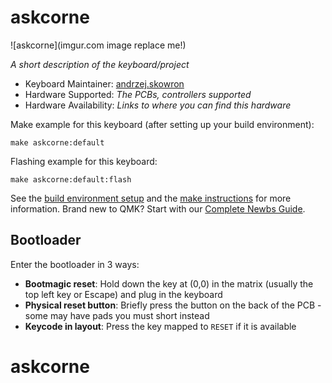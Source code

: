 # askcorne

![askcorne](imgur.com image replace me!)

*A short description of the keyboard/project*

* Keyboard Maintainer: [andrzej.skowron](https://github.com/andrzej.skowron)
* Hardware Supported: *The PCBs, controllers supported*
* Hardware Availability: *Links to where you can find this hardware*

Make example for this keyboard (after setting up your build environment):

    make askcorne:default

Flashing example for this keyboard:

    make askcorne:default:flash

See the [build environment setup](https://docs.qmk.fm/#/getting_started_build_tools) and the [make instructions](https://docs.qmk.fm/#/getting_started_make_guide) for more information. Brand new to QMK? Start with our [Complete Newbs Guide](https://docs.qmk.fm/#/newbs).

## Bootloader

Enter the bootloader in 3 ways:

* **Bootmagic reset**: Hold down the key at (0,0) in the matrix (usually the top left key or Escape) and plug in the keyboard
* **Physical reset button**: Briefly press the button on the back of the PCB - some may have pads you must short instead
* **Keycode in layout**: Press the key mapped to `RESET` if it is available
# askcorne
